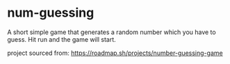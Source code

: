 # num-guessing
A short simple game that generates a random number which you have to guess. 
Hit run and the game will start. 

project sourced from: https://roadmap.sh/projects/number-guessing-game
